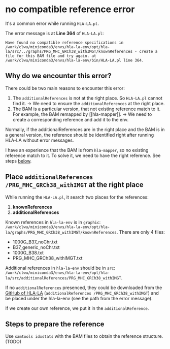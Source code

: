 # no compatible reference error

It's a common error while running `HLA-LA.pl`.

The error message is at **Line 364** of `HLA-LA.pl`:

```text
Have found no compatible reference specifications in /work/clwu/miniconda3/envs/hla-la-env/opt/hla-la/src/../graphs/PRG_MHC_GRCh38_withIMGT/knownReferences - create a file for this BAM file and try again. at /work/clwu/miniconda3/envs/hla-la-env/bin/HLA-LA.pl line 364.
```

## Why do we encounter this error?

There could be two main reasons to encounter this error:

1. The `additionalReferences` is not at the right place. So `HLA-LA.pl` cannot find it. -> We need to ensure the `additionalReferences` at the right place.
2. The BAM is a particular version, that not existing reference match to it. For example, the BAM remapped by [[hla-mapper]]. -> We need to create a corresponding reference and add it to the env.

Normally, if the additionalReferences are in the right place and the BAM is in a general version, the reference should be identified right after running HLA-LA without error messages.

I have an experience that the BAM is from `hla-mapper`, so no existing reference match to it. To solve it, we need to have the right reference. See steps [below](#steps-to-prepare-the-reference).

## Place `additionalReferences /PRG_MHC_GRCh38_withIMGT` at the right place

While running the `HLA-LA.pl`, it search two places for the references:

1. **knownReferences**
2. **additionalReferences**

Known references in `hla-la-env` is in `graphic`: `/work/clwu/miniconda3/envs/hla-la-env/opt/hla-la/graphs/PRG_MHC_GRCh38_withIMGT/knownReferences`.
There are only 4 files:

- 1000G_B37_noChr.txt 
- B37_generic_noChr.txt
- 1000G_B38.txt
- PRG_MHC_GRCh38_withIMGT.txt

Additional references in `hla-la-env` should be in `src`: `/work/clwu/miniconda3/envs/hla-la-env/opt/hla-la/src/additionalReferences/PRG_MHC_GRCh38_withIMGT`.

If no `additionalReferences` presenced, they could be downloaded from the [GitHub of HLA-LA](https://github.com/DiltheyLab/HLA-LA) (`additionalReferences /PRG_MHC_GRCh38_withIMGT`) and be placed under the hla-la-env (see the path from the error message).

If we create our own reference, we put it in the `additionalReference`.

## Steps to prepare the reference

Use `samtools idxstats` with the BAM files to obtain the reference structure. (TODO)
